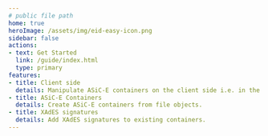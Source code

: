 ```yaml
---
# public file path
home: true
heroImage: /assets/img/eid-easy-icon.png
sidebar: false
actions:
- text: Get Started
  link: /guide/index.html
  type: primary 
features:
- title: Client side
  details: Manipulate ASiC-E containers on the client side i.e. in the end user's browser.
- title: ASiC-E Containers
  details: Create ASiC-E containers from file objects.
- title: XAdES signatures
  details: Add XAdES signatures to existing containers.
---
```





